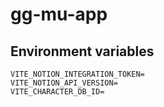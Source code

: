 # gg-mu-app

## Environment variables

```
VITE_NOTION_INTEGRATION_TOKEN=
VITE_NOTION_API_VERSION=
VITE_CHARACTER_DB_ID=
```
